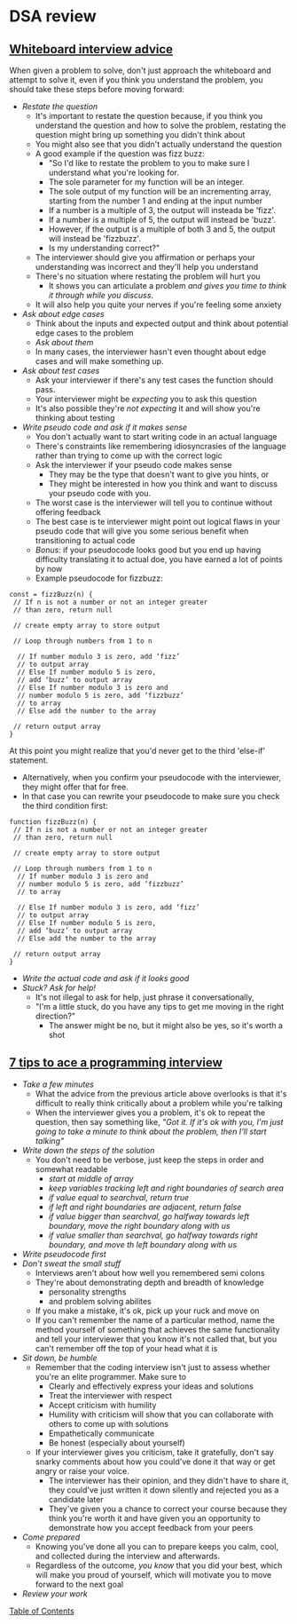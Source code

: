 # DSA review

## [Whiteboard interview advice](https://hackernoon.com/the-best-whiteboard-interview-advice-i-ever-received-3ebbfa72e4a)

When given a problem to solve, don't just approach the whiteboard and attempt to solve it, even if you think you understand the problem, you should take these steps before moving forward:
- _Restate the question_
  - It's important to restate the question because, if you think you understand the question and how to solve the problem, restating the question might bring up something you didn't think about
  - You might also see that you didn't actually understand the question
  - A good example if the question was fizz buzz:
    - "So I'd like to restate the problem to you to make sure I understand what you're looking for. 
    - The sole parameter for my function will be an integer. 
    - The sole output of my function will be an incrementing array, starting from the number 1 and ending at the input number
    - If a number is a multiple of 3, the output will insteada be 'fizz'. 
    - If a number is a multiple of 5, the output will instead be 'buzz'.
    - However, if the output is a multiple of both 3 and 5, the output will instead be 'fizzbuzz'. 
    - Is my understanding correct?"
  - The interviewer should give you affirmation or perhaps your understanding was incorrect and they'll help you understand
  - There's no situation where restating the problem will hurt you
    - It shows you can articulate a problem _and gives you time to think it through while you discuss_.
  - It will also help you quite your nerves if you're feeling some anxiety
- _Ask about edge cases_
  - Think about the inputs and expected output and think about potential edge cases to the problem
  - _Ask about them_
  - In many cases, the interviewer hasn't even thought about edge cases and will make something up.
- _Ask about test cases_
  - Ask your interviewer if there's any test cases the function should pass. 
  - Your interviewer might be _expecting_ you to ask this question
  - It's also possible they're _not expecting_ it and will show you're thinking about testing
- _Write pseudo code and ask if it makes sense_
  - You don't actually want to start writing code in an actual language
  - There's constraints like remembering idiosyncrasies of the language rather than trying to come up with the correct logic
  - Ask the interviewer if your pseudo code makes sense
    - They may be the type that doesn't want to give you hints, or
    - They might be interested in how you think and want to discuss your pseudo code with you.
  - The worst case is the interviewer will tell you to continue without offering feedback
  - The best case is te interviewer might point out logical flaws in your pseudo code that will give you some serious benefit when transitioning to actual code
  - _Bonus_: if your pseudocode looks good but you end up having difficulty translating it to actual doe, you have earned a lot of points by now
  - Example pseudocode for fizzbuzz:
```
const = fizzBuzz(n) {
 // If n is not a number or not an integer greater 
 // than zero, return null
 
 // create empty array to store output
 
 // Loop through numbers from 1 to n
 
  // If number modulo 3 is zero, add ‘fizz’ 
  // to output array
  // Else If number modulo 5 is zero, 
  // add ‘buzz’ to output array
  // Else If number modulo 3 is zero and 
  // number modulo 5 is zero, add ‘fizzbuzz’ 
  // to array
  // Else add the number to the array
 
 // return output array
}
```

At this point you might realize that you'd never get to the third 'else-if' statement.
- Alternatively, when you confirm your pseudocode with the interviewer, they might offer that for free.
- In that case you can rewrite your pseudocode to make sure you check the third condition first:
```
function fizzBuzz(n) {
 // If n is not a number or not an integer greater 
 // than zero, return null
 
 // create empty array to store output
 
 // Loop through numbers from 1 to n
  // If number modulo 3 is zero and 
  // number modulo 5 is zero, add ‘fizzbuzz’ 
  // to array
 
  // Else If number modulo 3 is zero, add ‘fizz’ 
  // to output array
  // Else If number modulo 5 is zero, 
  // add ‘buzz’ to output array
  // Else add the number to the array
 
 // return output array
}
```

- _Write the actual code and ask if it looks good_
- _Stuck? Ask for help!_
  - It's not illegal to ask for help, just phrase it conversationally,
  - "I'm a little stuck, do you have any tips to get me moving in the right direction?"
    - The answer might be no, but it might also be yes, so it's worth a shot


## [7 tips to ace a programming interview](https://blog.usejournal.com/6-tips-to-ace-a-whiteboard-programming-interview-f06c1b378bc6)

- _Take a few minutes_
  - What the advice from the previous article above overlooks is that it's difficult to really think critically about a problem while you're talking
  - When the interviewer gives you a problem, it's ok to repeat the question, then say something like, _"Got it. If it's ok with you, I'm just going to take a minute to think about the problem, then I'll start talking"_
- _Write down the steps of the solution_
  - You don't need to be verbose, just keep the steps in order and somewhat readable
    - _start at middle of array_
    - _keep variables tracking left and right boundaries of search area_
    - _if value equal to searchval, return true_
    - _if left and right boundaries are adjacent, return false_
    - _if value bigger than searchval, go halfway towards left boundary, move the right boundary along with us_
    - _if value smaller than searchval, go halfway towards right boundary, and move th left boundary along with us_
- _Write pseudocode first_
- _Don't sweat the small stuff_
  - Interviews aren't about how well you remembered semi colons
  - They're about demonstrating depth and breadth of knowledge
    - personality strengths
    - and problem solving abilites
  - If you make a mistake, it's ok, pick up your ruck and move on
  - If you can't remember the name of a particular method, name the method yourself of something that achieves the same functionality and tell your interviewer that you know it's not called that, but you can't remember off the top of your head what it is
- _Sit down, be humble_
  - Remember that the coding interview isn't just to assess whether you're an elite programmer. Make sure to
    - Clearly and effectively express your ideas and solutions
    - Treat the interviewer with respect
    - Accept criticism with humility
    - Humility with criticism will show that you can collaborate with others to come up with solutions
    - Empathetically communicate 
    - Be honest (especially about yourself)
  - If your interviewer gives you criticism, take it gratefully, don't say snarky comments about how you could've done it that way or get angry or raise your voice.
    - The interviewer has their opinion, and they didn't have to share it, they could've just written it down silently and rejected you as a candidate later
    - They've given you a chance to correct your course because they think you're worth it and have given you an opportunity to demonstrate how you accept feedback from your peers
- _Come prepared_
  - Knowing you've done all you can to prepare keeps you calm, cool, and collected during the interview and afterwards.
  - Regardless of the outcome, _you know_ that you did your best, which will make you proud of yourself, which will motivate you to move forward to the next goal
- _Review your work_


[Table of Contents](../index.md)

